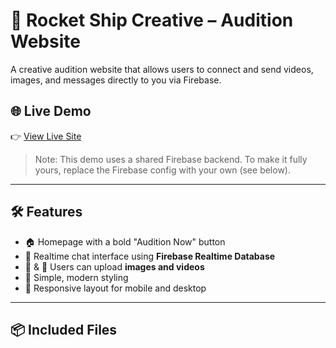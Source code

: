 # 🚀 Rocket Ship Creative – Audition Website

A creative audition website that allows users to connect and send videos, images, and messages directly to you via Firebase.

## 🌐 Live Demo

👉 [View Live Site](https://rocketshipcreative.netlify.app) 

> Note: This demo uses a shared Firebase backend. To make it fully yours, replace the Firebase config with your own (see below).

---

## 🛠 Features

- 🏠 Homepage with a bold "Audition Now" button  
- 💬 Realtime chat interface using **Firebase Realtime Database**  
- 📸 & 🎥 Users can upload **images and videos**  
- 🎨 Simple, modern styling  
- 📱 Responsive layout for mobile and desktop  

---

## 📦 Included Files
